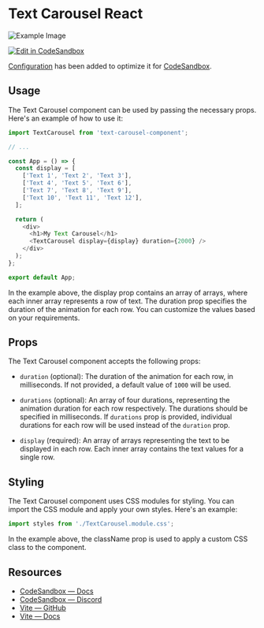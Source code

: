 # Text Carousel React 
![Example Image](https://i.ibb.co/997kWBf/Screen-Shot-2023-05-15-at-12-38-45-AM.png)

[![Edit in CodeSandbox](https://assets.codesandbox.io/github/button-edit-lime.svg)](https://codesandbox.io/p/github/codesandbox/codesandbox-template-vite-react/main)

[Configuration](https://codesandbox.io/docs/projects/learn/setting-up/tasks) has been added to optimize it for [CodeSandbox](https://codesandbox.io/dashboard).

## Usage
The Text Carousel component can be used by passing the necessary props. Here's an example of how to use it:

```javascript
import TextCarousel from 'text-carousel-component';

// ...

const App = () => {
  const display = [
    ['Text 1', 'Text 2', 'Text 3'],
    ['Text 4', 'Text 5', 'Text 6'],
    ['Text 7', 'Text 8', 'Text 9'],
    ['Text 10', 'Text 11', 'Text 12'],
  ];

  return (
    <div>
      <h1>My Text Carousel</h1>
      <TextCarousel display={display} duration={2000} />
    </div>
  );
};

export default App;
```
In the example above, the display prop contains an array of arrays, where each inner array represents a row of text. The duration prop specifies the duration of the animation for each row. You can customize the values based on your requirements.

## Props

The Text Carousel component accepts the following props:

- `duration` (optional): The duration of the animation for each row, in milliseconds. If not provided, a default value of `1000` will be used.

- `durations` (optional): An array of four durations, representing the animation duration for each row respectively. The durations should be specified in milliseconds. If `durations` prop is provided, individual durations for each row will be used instead of the `duration` prop.

- `display` (required): An array of arrays representing the text to be displayed in each row. Each inner array contains the text values for a single row.

## Styling

The Text Carousel component uses CSS modules for styling. You can import the CSS module and apply your own styles. Here's an example:

```javascript
import styles from './TextCarousel.module.css';
```
In the example above, the className prop is used to apply a custom CSS class to the component.


## Resources

- [CodeSandbox — Docs](https://codesandbox.io/docs/projects)
- [CodeSandbox — Discord](https://discord.gg/Ggarp3pX5H)
- [Vite — GitHub](https://github.com/vitejs/vite)
- [Vite — Docs](https://vitejs.dev/guide/)
